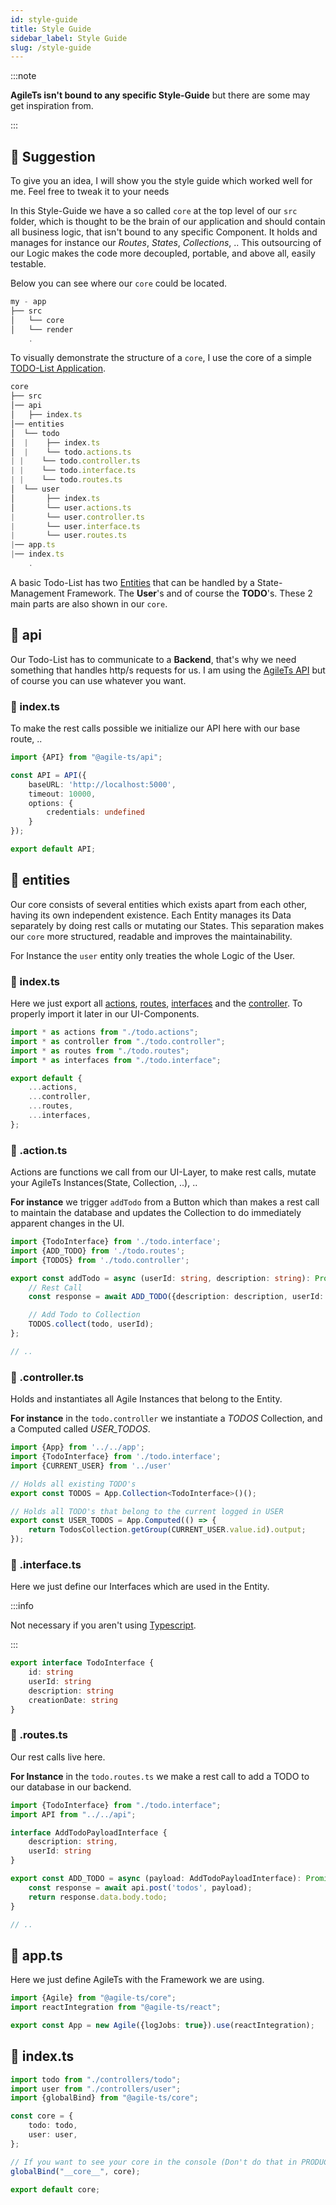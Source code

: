 ```yaml
---
id: style-guide 
title: Style Guide 
sidebar_label: Style Guide 
slug: /style-guide
---
```


:::note

**AgileTs isn't bound to any specific Style-Guide** but there are some may get inspiration from.


:::

## 🚀 Suggestion

To give you an idea, I will show you the style guide which worked well for me. Feel free to tweak it to your needs

In this Style-Guide we have a so called `core` at the top level of our `src` folder, which is thought to be the brain of
our application and should contain all business logic, that isn't bound to any specific Component. It holds and manages
for instance our _Routes_, _States_, _Collections_, .. This outsourcing of our Logic makes the code more decoupled,
portable, and above all, easily testable.

Below you can see where our `core` could be located.

```js {3} title="MyApp"
my - app
├── src
│   └── core
│   └── render
    .
```

To visually demonstrate the structure of a `core`, I use the core of a simple [TODO-List Application](TODO).

```js title="TodoList-Core"
core
├── src
│── api
│   ├── index.ts
│── entities
│  └── todo
│  |    ├── index.ts
│  |    └── todo.actions.ts
| |    └── todo.controller.ts
| |    └── todo.interface.ts
| |    └── todo.routes.ts
│  └── user
│       ├── index.ts
│       └── user.actions.ts
|       └── user.controller.ts
|       └── user.interface.ts
|       └── user.routes.ts
|── app.ts
|── index.ts
    .
```

A basic Todo-List has two [Entities](#📁-entities) that can be handled by a State-Management Framework.
The **User**'s and of course the **TODO**'s. These 2 main parts are also shown in our `core`.

## 📁 api

Our Todo-List has to communicate to a **Backend**, that's why we need something that handles http/s requests for us. I
am using the [AgileTs API](../packages/api/introduction.md) but of course you can use whatever you want. 

### 📝 index.ts

To make the rest calls possible we initialize our API here with our base route, ..

```ts title="index.ts"
import {API} from "@agile-ts/api";

const API = API({
    baseURL: 'http://localhost:5000',
    timeout: 10000,
    options: {
        credentials: undefined
    }
});

export default API;
```

## 📁 entities

Our core consists of several entities which exists apart from each other, having its own independent existence. Each
Entity manages its Data separately by doing rest calls or mutating our States. This separation makes our `core` more
structured, readable and improves the maintainability.

For Instance the `user` entity only treaties the whole Logic of the User.

### 📝 index.ts

Here we just export all [actions](#📝-.action.ts), [routes](#📝-.routes.ts), [interfaces](#📝-.interface.ts) and
the [controller](#📝-.controller.ts). To properly import it later in our UI-Components.

```ts title="index.ts in 📁todo"
import * as actions from "./todo.actions";
import * as controller from "./todo.controller";
import * as routes from "./todo.routes";
import * as interfaces from "./todo.interface";

export default {
    ...actions,
    ...controller,
    ...routes,
    ...interfaces,
};
```

### 📝 .action.ts

Actions are functions we call from our UI-Layer, 
to make rest calls, mutate your AgileTs Instances(State, Collection, ..), ..

**For instance** we trigger `addTodo` from a Button which than makes a rest call to maintain the database and updates
the Collection to do immediately apparent changes in the UI.

```ts title="todo.action.ts in 📁todo"
import {TodoInterface} from './todo.interface';
import {ADD_TODO} from './todo.routes';
import {TODOS} from './todo.controller';

export const addTodo = async (userId: string, description: string): Promise<void> => {
    // Rest Call
    const response = await ADD_TODO({description: description, userId: userId});

    // Add Todo to Collection
    TODOS.collect(todo, userId);
};

// ..

```

### 📝 .controller.ts

Holds and instantiates all Agile Instances that belong to the Entity.

**For instance** in the `todo.controller` we instantiate a _TODOS_ Collection, and a Computed called _USER_TODOS_.

```ts title="todo.controller.ts in 📁todo"
import {App} from '../../app';
import {TodoInterface} from './todo.interface';
import {CURRENT_USER} from '../user'

// Holds all existing TODO's
export const TODOS = App.Collection<TodoInterface>()();

// Holds all TODO's that belong to the current logged in USER
export const USER_TODOS = App.Computed(() => {
    return TodosCollection.getGroup(CURRENT_USER.value.id).output;
});
```

### 📝 .interface.ts

Here we just define our Interfaces which are used in the Entity.

:::info

Not necessary if you aren't using [Typescript](https://www.typescriptlang.org/).

:::

```ts title="todo.interface.ts in 📁todo"
export interface TodoInterface {
    id: string
    userId: string
    description: string
    creationDate: string
}

```

### 📝 .routes.ts

Our rest calls live here.

**For Instance** in the `todo.routes.ts` we make a rest call to add a TODO to our database in our backend.

```ts title="todo.routes.ts in 📁todo"
import {TodoInterface} from "./todo.interface";
import API from "../../api";

interface AddTodoPayloadInterface {
    description: string,
    userId: string
}

export const ADD_TODO = async (payload: AddTodoPayloadInterface): Promise<TodoInterface> => {
    const response = await api.post('todos', payload);
    return response.data.body.todo;
}

// ..

```

## 📝 app.ts

Here we just define AgileTs with the Framework we are using.

```ts title="app.ts"
import {Agile} from "@agile-ts/core";
import reactIntegration from "@agile-ts/react";

export const App = new Agile({logJobs: true}).use(reactIntegration);
```

## 📝 index.ts

```ts title="index.ts"
import todo from "./controllers/todo";
import user from "./controllers/user";
import {globalBind} from "@agile-ts/core";

const core = {
    todo: todo,
    user: user,
};

// If you want to see your core in the console (Don't do that in PRODUCTION!!)
globalBind("__core__", core);

export default core;
```



